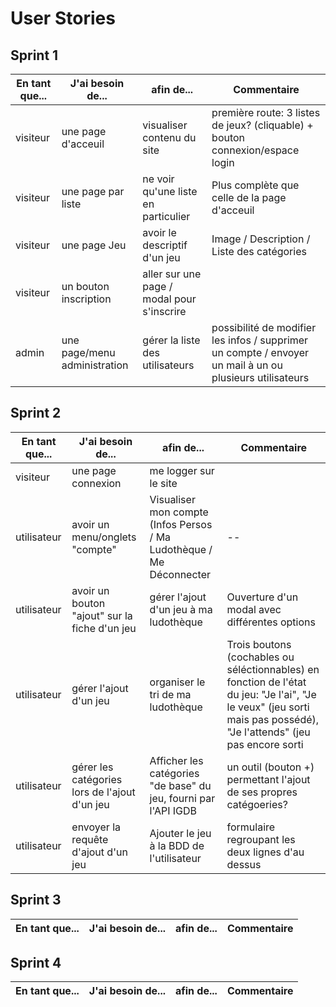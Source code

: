 # User Stories

## Sprint 1

| En tant que... | J'ai besoin de... | afin de... | Commentaire |
|--|--|--|--|
| visiteur | une page d'acceuil | visualiser contenu du site | première route: 3 listes de jeux? (cliquable) + bouton connexion/espace login|
| visiteur | une page par liste | ne voir qu'une liste en particulier | Plus complète que celle de la page d'acceuil|
| visiteur | une page Jeu | avoir le descriptif d'un jeu| Image / Description / Liste des catégories|
| visiteur | un bouton inscription | aller sur une page / modal pour s'inscrire |  |
| admin | une page/menu administration| gérer la liste des utilisateurs| possibilité de modifier les infos / supprimer un compte / envoyer un mail à un ou plusieurs utilisateurs|

## Sprint 2

| En tant que... | J'ai besoin de... | afin de... | Commentaire |
|--|--|--|--|
| visiteur | une page connexion | me logger sur le site ||
| utilisateur | avoir un menu/onglets "compte"| Visualiser mon compte (Infos Persos / Ma Ludothèque / Me Déconnecter|--|
| utilisateur | avoir un bouton "ajout" sur la fiche d'un jeu | gérer l'ajout d'un jeu à ma ludothèque | Ouverture d'un modal avec différentes options |
| utilisateur | gérer l'ajout d'un jeu | organiser le tri de ma ludothèque | Trois boutons (cochables ou séléctionnables) en fonction de l'état du jeu: "Je l'ai", "Je le veux" (jeu sorti mais pas possédé), "Je l'attends" (jeu pas encore sorti|
| utilisateur | gérer les catégories lors de l'ajout d'un jeu | Afficher les catégories "de base" du jeu, fourni par l'API IGDB | un outil (bouton +) permettant l'ajout de ses propres catégoeries?|
| utilisateur | envoyer la requête d'ajout d'un jeu | Ajouter le jeu à la BDD de l'utilisateur | formulaire regroupant les deux lignes d'au dessus|


## Sprint 3

| En tant que... | J'ai besoin de... | afin de... | Commentaire |
|--|--|--|--|


## Sprint 4

| En tant que... | J'ai besoin de... | afin de... | Commentaire |
|--|--|--|--|

